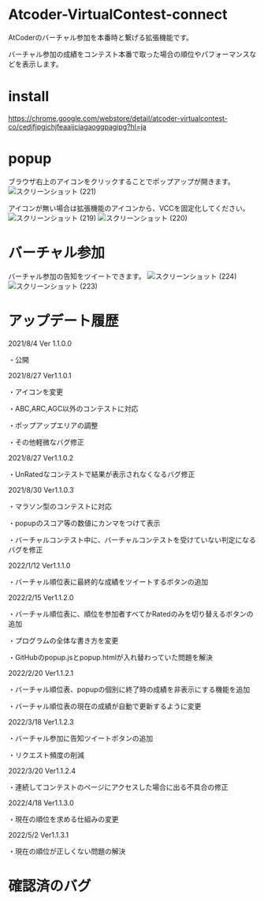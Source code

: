 # Atcoder-VirtualContest-connect

AtCoderのバーチャル参加を本番時と繋げる拡張機能です。

バーチャル参加の成績をコンテスト本番で取った場合の順位やパフォーマンスなどを表示します。


# install
https://chrome.google.com/webstore/detail/atcoder-virtualcontest-co/cedjfjpgichjfeaaijciagaoggpagipg?hl=ja

# popup

ブラウザ右上のアイコンをクリックすることでポップアップが開きます。
![スクリーンショット (221)](https://user-images.githubusercontent.com/52631675/159134900-98af3653-a579-4b5e-86ef-beff9a7bc6cb.png)


アイコンが無い場合は拡張機能のアイコンから、VCCを固定化してください。
![スクリーンショット (219)](https://user-images.githubusercontent.com/52631675/159134904-cf662cca-a6be-4ce7-a249-bfcca177191b.png)
![スクリーンショット (220)](https://user-images.githubusercontent.com/52631675/159134908-12b1c6cd-a33c-4db9-abc4-ad58de0928f9.png)


# バーチャル参加
バーチャル参加の告知をツイートできます。
![スクリーンショット (224)](https://user-images.githubusercontent.com/52631675/159155495-98f9ca22-b52d-4781-8960-2f38ae03cbda.png)
![スクリーンショット (223)](https://user-images.githubusercontent.com/52631675/159155502-97ad25a0-dd13-4137-b130-600c7934b58a.png)



# アップデート履歴
2021/8/4 Ver 1.1.0.0

 ・公開

2021/8/27 Ver1.1.0.1

 ・アイコンを変更

 ・ABC,ARC,AGC以外のコンテストに対応
 
 ・ポップアップエリアの調整
 
 ・その他軽微なバグ修正
 
2021/8/27 Ver1.1.0.2
 
 ・UnRatedなコンテストで結果が表示されなくなるバグ修正
 
2021/8/30 Ver1.1.0.3

 ・マラソン型のコンテストに対応
 
 ・popupのスコア等の数値にカンマをつけて表示
 
 ・バーチャルコンテスト中に、バーチャルコンテストを受けていない判定になるバグを修正
 
2022/1/12 Ver1.1.1.0

 ・バーチャル順位表に最終的な成績をツイートするボタンの追加
 
 2022/2/15 Ver1.1.2.0
 
 ・バーチャル順位表に、順位を参加者すべてかRatedのみを切り替えるボタンの追加
 
 ・プログラムの全体な書き方を変更
 
 ・GitHubのpopup.jsとpopup.htmlが入れ替わっていた問題を解決
 
 2022/2/20 Ver1.1.2.1
 
 ・バーチャル順位表、popupの個別に終了時の成績を非表示にする機能を追加
 
 ・バーチャル順位表の現在の成績が自動で更新するように変更
 
 2022/3/18 Ver1.1.2.3
 
 ・バーチャル参加に告知ツイートボタンの追加
 
 ・リクエスト頻度の削減
 
 2022/3/20 Ver1.1.2.4
 
 ・連続してコンテストのページにアクセスした場合に出る不具合の修正
 
 2022/4/18 Ver1.1.3.0
 
 ・現在の順位を求める仕組みの変更
 
 2022/5/2 Ver1.1.3.1
 
・現在の順位が正しくない問題の解決
 

# 確認済のバグ


